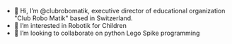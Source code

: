 - 👋 Hi, I’m @clubrobomatik, executive director of educational organization "Club Robo Matik" based in Switzerland.
- 👀 I’m interested in Robotik for Children
- 💞️ I’m looking to collaborate on python Lego Spike programming  


<!---
clubrobomatik/clubrobomatik is a ✨ special ✨ repository because its `README.md` (this file) appears on your GitHub profile.
You can click the Preview link to take a look at your changes.
--->
